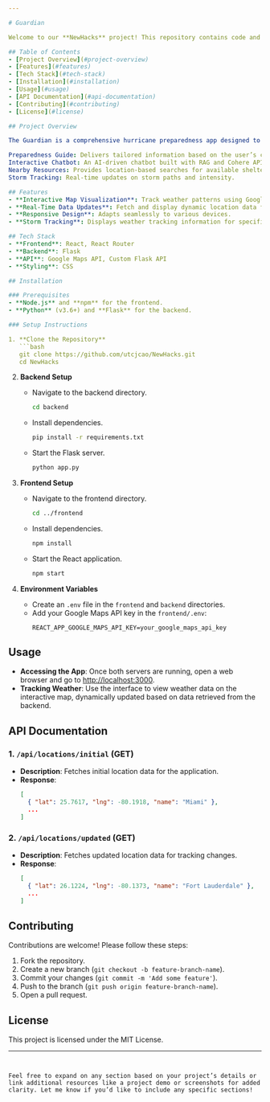 ```yaml
---

# Guardian

Welcome to our **NewHacks** project! This repository contains code and resources for a project developed as part of NewHacks, focusing on [brief description of project objective and purpose, e.g., "a storm-tracking application that visualizes weather data"]. The project is designed using React for the frontend and Flask for backend services, integrating the Google Maps API for interactive map-based data visualization.

## Table of Contents
- [Project Overview](#project-overview)
- [Features](#features)
- [Tech Stack](#tech-stack)
- [Installation](#installation)
- [Usage](#usage)
- [API Documentation](#api-documentation)
- [Contributing](#contributing)
- [License](#license)

## Project Overview

The Guardian is a comprehensive hurricane preparedness app designed to support individuals in Florida during a hurricane. It includes:

Preparedness Guide: Delivers tailored information based on the user’s county and family size to provide specific, actionable steps and a tailored checklist.
Interactive Chatbot: An AI-driven chatbot built with RAG and Cohere API, designed to provide specific, accurate and context-aware guidance during emergencies.
Nearby Resources: Provides location-based searches for available shelters and hotels. Using real-time storm tracking data, The Guardian identifies safe paths to these resources, guiding users along routes that are free from hurricane impact areas. This feature helps users navigate away from dangerous zones, prioritizing safety and accessibility when they need it most.
Storm Tracking: Real-time updates on storm paths and intensity.

## Features
- **Interactive Map Visualization**: Track weather patterns using Google Maps integration.
- **Real-Time Data Updates**: Fetch and display dynamic location data from a backend server.
- **Responsive Design**: Adapts seamlessly to various devices.
- **Storm Tracking**: Displays weather tracking information for specified regions.

## Tech Stack
- **Frontend**: React, React Router
- **Backend**: Flask
- **API**: Google Maps API, Custom Flask API
- **Styling**: CSS

## Installation

### Prerequisites
- **Node.js** and **npm** for the frontend.
- **Python** (v3.6+) and **Flask** for the backend.

### Setup Instructions

1. **Clone the Repository**
   ```bash
   git clone https://github.com/utcjcao/NewHacks.git
   cd NewHacks
   ```

2. **Backend Setup**
   - Navigate to the backend directory.
     ```bash
     cd backend
     ```
   - Install dependencies.
     ```bash
     pip install -r requirements.txt
     ```
   - Start the Flask server.
     ```bash
     python app.py
     ```

3. **Frontend Setup**
   - Navigate to the frontend directory.
     ```bash
     cd ../frontend
     ```
   - Install dependencies.
     ```bash
     npm install
     ```
   - Start the React application.
     ```bash
     npm start
     ```

4. **Environment Variables**
   - Create an `.env` file in the `frontend` and `backend` directories.
   - Add your Google Maps API key in the `frontend/.env`:
     ```
     REACT_APP_GOOGLE_MAPS_API_KEY=your_google_maps_api_key
     ```

## Usage
- **Accessing the App**: Once both servers are running, open a web browser and go to [http://localhost:3000](http://localhost:3000).
- **Tracking Weather**: Use the interface to view weather data on the interactive map, dynamically updated based on data retrieved from the backend.

## API Documentation

### 1. `/api/locations/initial` (GET)
   - **Description**: Fetches initial location data for the application.
   - **Response**:
     ```json
     [
       { "lat": 25.7617, "lng": -80.1918, "name": "Miami" },
       ...
     ]
     ```

### 2. `/api/locations/updated` (GET)
   - **Description**: Fetches updated location data for tracking changes.
   - **Response**:
     ```json
     [
       { "lat": 26.1224, "lng": -80.1373, "name": "Fort Lauderdale" },
       ...
     ]
     ```

## Contributing
Contributions are welcome! Please follow these steps:
1. Fork the repository.
2. Create a new branch (`git checkout -b feature-branch-name`).
3. Commit your changes (`git commit -m 'Add some feature'`).
4. Push to the branch (`git push origin feature-branch-name`).
5. Open a pull request.

## License
This project is licensed under the MIT License.

---
```


Feel free to expand on any section based on your project’s details or link additional resources like a project demo or screenshots for added clarity. Let me know if you’d like to include any specific sections!
